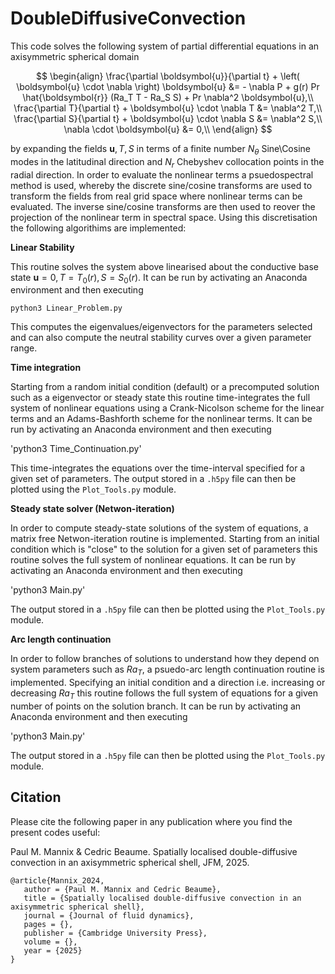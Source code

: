 # DoubleDiffusiveConvection

This code solves the following system of partial differential equations in an axisymmetric spherical domain

$$
\begin{align} 
\frac{\partial \boldsymbol{u}}{\partial t} + \left( \boldsymbol{u} \cdot \nabla  \right) \boldsymbol{u}  &= - \nabla P + g(r) Pr \hat{\boldsymbol{r}} (Ra_T T  -  Ra_S S)  + Pr \nabla^2 \boldsymbol{u},\\
\frac{\partial T}{\partial t} + \boldsymbol{u} \cdot \nabla T  &= \nabla^2 T,\\
\frac{\partial S}{\partial t} + \boldsymbol{u} \cdot \nabla S  &= \nabla^2 S,\\
\nabla \cdot \boldsymbol{u} &= 0,\\
\end{align} 
$$

by expanding the fields $\boldsymbol{u},T,S$ in terms of a finite number $N_{\theta}$ Sine\Cosine modes in the latitudinal direction and $N_r$ Chebyshev collocation points in the radial direction. In order to evaluate the nonlinear terms a psuedospectral method is used, whereby the discrete sine/cosine transforms are used to transform the fields from real grid space where nonlinear terms can be evaluated. The inverse sine/cosine transforms are then used to reover the projection of the nonlinear term in spectral space. Using this discretisation the following algorithims are implemented:

**Linear Stability**

This routine solves the system above linearised about the conductive base state $\boldsymbol{u}=0,T = T_0(r),S = S_0(r)$. It can be run by activating an Anaconda environment and then executing 

`python3 Linear_Problem.py`

This computes the eigenvalues/eigenvectors for the parameters selected and can also compute the neutral stability curves over a given parameter range.

**Time integration**

Starting from a random initial condition (default) or a precomputed solution such as a eigenvector or steady state this routine time-integrates the full system of nonlinear equations using a Crank-Nicolson scheme for the linear terms and an Adams-Bashforth scheme for the nonlinear terms. It can be run by activating an Anaconda environment and then executing 

'python3 Time_Continuation.py'

This time-integrates the equations over the time-interval specified for a given set of parameters. The output stored in a `.h5py` file can then be plotted using the `Plot_Tools.py` module.

**Steady state solver (Netwon-iteration)**

In order to compute steady-state solutions of the system of equations, a matrix free Netwon-iteration routine is implemented. Starting from an initial condition which is "close" to the solution for a given set of parameters this routine solves the full system of nonlinear equations. It can be run by activating an Anaconda environment and then executing 

'python3 Main.py'

The output stored in a `.h5py` file can then be plotted using the `Plot_Tools.py` module.

**Arc length continuation**

In order to follow branches of solutions to understand how they depend on system parameters such as $Ra_T$, a psuedo-arc length continuation routine is implemented. Specifying an initial condition and a direction i.e. increasing or decreasing $Ra_T$ this routine follows the full system of equations for a given number of points on the solution branch. It can be run by activating an Anaconda environment and then executing 

'python3 Main.py'

The output stored in a `.h5py` file can then be plotted using the `Plot_Tools.py` module.

## Citation

Please cite the following paper in any publication where you find the present codes useful:

Paul M. Mannix & Cedric Beaume. Spatially localised double-diffusive convection in an axisymmetric spherical shell, JFM, 2025.

```
@article{Mannix_2024,
   author = {Paul M. Mannix and Cedric Beaume},
   title = {Spatially localised double-diffusive convection in an axisymmetric spherical shell},
   journal = {Journal of fluid dynamics},
   pages = {},
   publisher = {Cambridge University Press},
   volume = {},
   year = {2025}
}
```
